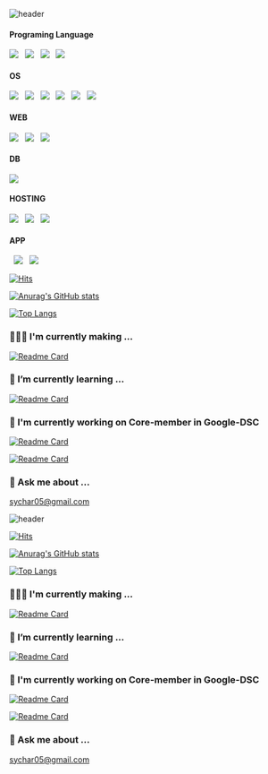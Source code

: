 ![header](https://capsule-render.vercel.app/api?type=slice&color=gradient&height=300&section=header&text=Seokhwan%20Kwon&fontSize=90)


<!--img src="https://img.shields.io/badge/쓰고자하는_텍스트-컬러코드?style=flat-square&logo=simpleicons에서_아이콘이름&logoColor=white"/></a-->

#### Programing Language
<img src="https://img.shields.io/badge/C-A8B9CC?style=flat-square&logo=C&logoColor=white&link=https://github.com/Seokhwan-Kwon"/></a>
 &nbsp;  <img src="https://img.shields.io/badge/C++-00599C?style=flat-square&logo=C++&logoColor=white&link=https://github.com/Seokhwan-Kwon"/></a>
 &nbsp;  <img src="https://img.shields.io/badge/Python-3776AB?style=flat-square&logo=Python&logoColor=white&link=https://github.com/Seokhwan-Kwon"/></a>
 &nbsp; <img src="https://img.shields.io/badge/Java-007396?style=flat-square&logo=Java&logoColor=white&link=https://github.com/Seokhwan-Kwon"/></a>

#### OS
<img src="https://img.shields.io/badge/Ubuntu-E95420?style=flat-square&logo=Ubuntu&logoColor=white&link=https://github.com/Seokhwan-Kwon"/></a>
&nbsp; <img src="https://img.shields.io/badge/Kali%20Linux-557C94?style=flat-square&logo=Kali%20Linux&logoColor=white&link=https://github.com/Seokhwan-Kwon"/></a>
&nbsp; <img src="https://img.shields.io/badge/iOS-000000?style=flat-square&logo=iOS&logoColor=white&link=https://github.com/Seokhwan-Kwon"/></a>
&nbsp; <img src="https://img.shields.io/badge/Android-3DDC84?style=flat-square&logo=Android&logoColor=white&link=https://github.com/Seokhwan-Kwon"/></a>
&nbsp; <img src="https://img.shields.io/badge/Windows-0078D6?style=flat-square&logo=Windows&logoColor=white&link=https://github.com/Seokhwan-Kwon"/></a>
&nbsp; <img src="https://img.shields.io/badge/CentOS-262577?style=flat-square&logo=CentOS&logoColor=white&link=https://github.com/Seokhwan-Kwon"/></a>


#### WEB
<img src="https://img.shields.io/badge/HTML5-E34F26?style=flat-square&logo=HTML5&logoColor=white&link=https://github.com/Seokhwan-Kwon"/></a>
&nbsp; <img src="https://img.shields.io/badge/JavaScript-F7DF1E?style=flat-square&logo=JavaScript&logoColor=white&link=https://github.com/Seokhwan-Kwon"/></a>
&nbsp; <img src="https://img.shields.io/badge/Node.js-339933?style=flat-square&logo=Node.js&logoColor=white&link=https://github.com/Seokhwan-Kwon"/></a>


#### DB 
<img src="https://img.shields.io/badge/MySQL-4479A1?style=flat-square&logo=MySQL&logoColor=white&link=https://github.com/Seokhwan-Kwon"/></a>



#### HOSTING 
<img src="https://img.shields.io/badge/Amazon%20AWS-232F3E?style=flat-square&logo=Amazon%20AWS&logoColor=white&link=https://github.com/Seokhwan-Kwon"/></a>
&nbsp; <img src="https://img.shields.io/badge/GitHub-181717?style=flat-square&logo=GitHub&logoColor=white&link=https://github.com/Seokhwan-Kwon"/></a>
&nbsp; <img src="https://img.shields.io/badge/Git-F05032?style=flat-square&logo=Git&logoColor=white&link=https://github.com/Seokhwan-Kwon"/></a>

#### APP
&nbsp; <img src="https://img.shields.io/badge/Swift-FA7343?style=flat-square&logo=Swift&logoColor=white&link=https://github.com/Seokhwan-Kwon"/></a>
&nbsp; <img src="https://img.shields.io/badge/Android%20Studio-3DDC84?style=flat-square&logo=Android%20Studio&logoColor=white&link=https://github.com/Seokhwan-Kwon"/></a>



[![Hits](https://hits.seeyoufarm.com/api/count/incr/badge.svg?url=https%3A%2F%2Fgithub.com%2FSeokhwan-Kwon&count_bg=%2379C83D&title_bg=%23555555&icon=ipfs.svg&icon_color=%23E7E7E7&title=hits&edge_flat=false)](https://hits.seeyoufarm.com)

[![Anurag's GitHub stats](https://github-readme-stats.vercel.app/api?username=Seokhwan-Kwon&count_private=true&bg_color=30,e96443,904e95&title_color=fff&text_color=fff)](https://github.com/anuraghazra/github-readme-stats)

<!-- 
개별항목 숨기기 :  &hide=stars,commits,prs,issues,contribs
테마 : dark, radical, merko, gruvbox, tokyonight, onedark, cobalt, synthwave, highcontrast, dracula
-->

[![Top Langs](https://github-readme-stats.vercel.app/api/top-langs/?username=Seokhwan-Kwon&layout=compact)](https://github.com/anuraghazra/github-readme-stats)



### 🧑🏻‍💻 I'm currently making ...

[![Readme Card](https://github-readme-stats.vercel.app/api/pin/?username=Seokhwan-Kwon&repo=Customized_Voca)](https://github.com/Seokhwan-Kwon/Problem-Solving)

### 🌱 I’m currently learning ... 

[![Readme Card](https://github-readme-stats.vercel.app/api/pin/?username=Seokhwan-Kwon&repo=Problem_Solving)](https://github.com/Seokhwan-Kwon/Problem-Solving)


### 🔭 I'm currently working on Core-member in Google-DSC

[![Readme Card](https://github-readme-stats.vercel.app/api/pin/?username=Seokhwan-Kwon&repo=Algorithm-Study)](https://github.com/Seokhwan-Kwon/Problem-Solving)


[![Readme Card](https://github-readme-stats.vercel.app/api/pin/?username=Seokhwan-Kwon&repo=DeepLearning-DSC)](https://github.com/Seokhwan-Kwon/Problem-Solving)


### 💬 Ask me about ...

[sychar05@gmail.com](https://mail.google.com/mail/u/0/?view=cm&fs=1&tf=1&source=mailto&to=sychar05@gmail.com)

![header](https://capsule-render.vercel.app/api?type=slice&color=gradient&height=300&section=footer&fontSize=90)

<!--
**Seokhwan-Kwon/Seokhwan-Kwon** is a ✨ _special_ ✨ repository because its `README.md` (this file) appears on your GitHub profile.

Here are some ideas to get you started:

- 🔭 I’m currently working on ...
- 🌱 I’m currently learning ...
- 👯 I’m looking to collaborate on ...
- 🤔 I’m looking for help with ...
- 💬 Ask me about ...
- 📫 How to reach me: ...
- 😄 Pronouns: ...
- ⚡ Fun fact: ...
-->


[![Hits](https://hits.seeyoufarm.com/api/count/incr/badge.svg?url=https%3A%2F%2Fgithub.com%2FSeokhwan-Kwon&count_bg=%2379C83D&title_bg=%23555555&icon=ipfs.svg&icon_color=%23E7E7E7&title=hits&edge_flat=false)](https://hits.seeyoufarm.com)

[![Anurag's GitHub stats](https://github-readme-stats.vercel.app/api?username=Seokhwan-Kwon&count_private=true&bg_color=30,e96443,904e95&title_color=fff&text_color=fff)](https://github.com/anuraghazra/github-readme-stats)

<!-- 
개별항목 숨기기 :  &hide=stars,commits,prs,issues,contribs
테마 : dark, radical, merko, gruvbox, tokyonight, onedark, cobalt, synthwave, highcontrast, dracula
-->

[![Top Langs](https://github-readme-stats.vercel.app/api/top-langs/?username=Seokhwan-Kwon&layout=compact)](https://github.com/anuraghazra/github-readme-stats)



### 🧑🏻‍💻 I'm currently making ...

[![Readme Card](https://github-readme-stats.vercel.app/api/pin/?username=Seokhwan-Kwon&repo=Customized_Voca)](https://github.com/Seokhwan-Kwon/Problem-Solving)

### 🌱 I’m currently learning ... 

[![Readme Card](https://github-readme-stats.vercel.app/api/pin/?username=Seokhwan-Kwon&repo=Problem_Solving)](https://github.com/Seokhwan-Kwon/Problem-Solving)


### 🔭 I'm currently working on Core-member in Google-DSC

[![Readme Card](https://github-readme-stats.vercel.app/api/pin/?username=Seokhwan-Kwon&repo=Algorithm-Study)](https://github.com/Seokhwan-Kwon/Problem-Solving)


[![Readme Card](https://github-readme-stats.vercel.app/api/pin/?username=Seokhwan-Kwon&repo=DeepLearning-DSC)](https://github.com/Seokhwan-Kwon/Problem-Solving)


### 💬 Ask me about ...

[sychar05@gmail.com](https://mail.google.com/mail/u/0/?view=cm&fs=1&tf=1&source=mailto&to=sychar05@gmail.com)


<!--
**Seokhwan-Kwon/Seokhwan-Kwon** is a ✨ _special_ ✨ repository because its `README.md` (this file) appears on your GitHub profile.

Here are some ideas to get you started:

- 🔭 I’m currently working on ...
- 🌱 I’m currently learning ...
- 👯 I’m looking to collaborate on ...
- 🤔 I’m looking for help with ...
- 💬 Ask me about ...
- 📫 How to reach me: ...
- 😄 Pronouns: ...
- ⚡ Fun fact: ...
-->
